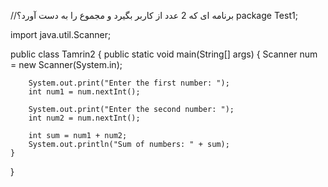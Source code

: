 //برنامه ای که 2 عدد از کاربر بگیرد و مجموع را به دست آورد؟
package Test1;

import java.util.Scanner;

public class Tamrin2 {
    public static void main(String[] args) {
        Scanner num = new Scanner(System.in);

        System.out.print("Enter the first number: ");
        int num1 = num.nextInt();

        System.out.print("Enter the second number: ");
        int num2 = num.nextInt();

        int sum = num1 + num2;
        System.out.println("Sum of numbers: " + sum);
    }
}
